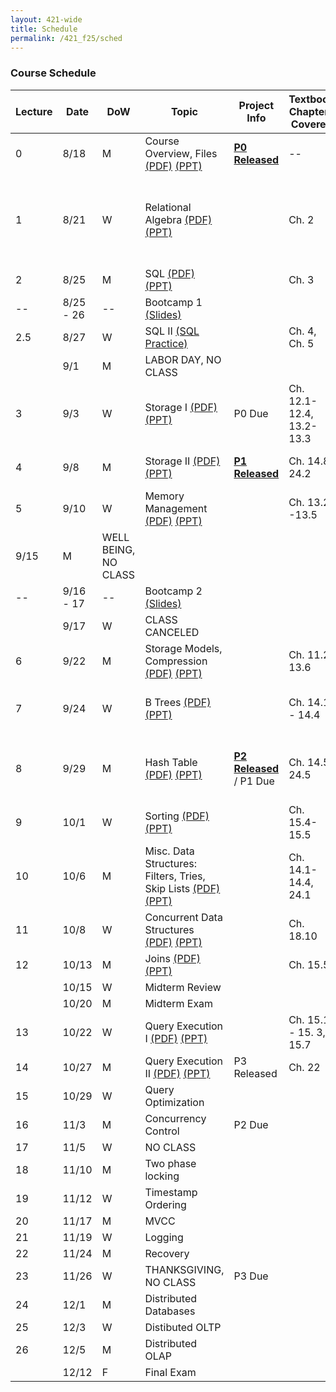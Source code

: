 ```yaml
---
layout: 421-wide
title: Schedule
permalink: /421_f25/sched
---
```

### Course Schedule

| Lecture | Date  | DoW | Topic                               |                         Project Info              | Textbook Chapters Covered | Misc. Readings             |
|---------|-------|-----|-------------------------------------|---------------------------------------------------|---------------------------|-----------------------------|
|       0 |  8/18 | M   | Course Overview, Files [(PDF)](./lectures/L0.pdf) [(PPT)](./lectures/L0.pptx)             | **[P0 Released](./p0)** | -- | [OSTEP: HDDs](https://pages.cs.wisc.edu/~remzi/OSTEP/file-disks.pdf) |
|       1 |  8/21 | W   | Relational Algebra [(PDF)](./lectures/L1.pdf) [(PPT)](./lectures/L1.pptx)                |                         | Ch. 2| [OSTEP: Files](https://pages.cs.wisc.edu/~remzi/OSTEP/file-intro.pdf), [OSTEP: File Systems](https://pages.cs.wisc.edu/~remzi/OSTEP/file-implementation.pdf), [CACM: 50 Years of Databases](https://cacm.acm.org/research/50-years-of-queries/) |
|       2 |  8/25 | M   | SQL [(PDF)](./lectures/L2.pdf) [(PPT)](./lectures/L2.pptx)                               |                         | Ch. 3| [XKCD](https://xkcd.com/327/)|
|     -- |  8/25 - 26 | --   | Bootcamp 1 [(Slides)](./lectures/bootcamp_1.pdf)             |                         |              ||
|     2.5 |  8/27 | W   | SQL II [(SQL Practice)](./lectures/sql)                       |                         | Ch. 4, Ch. 5 ||
|         |   9/1 | M   | LABOR DAY, NO CLASS                                           |                         |||
|       3 |   9/3 | W   | Storage I [(PDF)](./lectures/L3.pdf) [(PPT)](./lectures/L3.pptx)                | P0 Due                  |Ch. 12.1-12.4, 13.2-13.3| [postgres docs](https://www.postgresql.org/docs/current/storage-page-layout.html)|
|       4 |   9/8 | M   | Storage II [(PDF)](./lectures/L4.pdf)  [(PPT)](./lectures/L4.pptx)             | **[P1 Released](./p1)** |Ch. 14.8, 24.2|[The original LSM tree paper](https://www.cs.umb.edu/~poneil/lsmtree.pdf)|
|       5 |  9/10 | W   | Memory Management [(PDF)](./lectures/L5.pdf)  [(PPT)](./lectures/L5.pptx)       |                         |Ch. 13.2 -13.5||
|  9/15   | M     | WELL BEING, NO CLASS                                      |                                   |||
|  --     |  9/16 - 17 | --   | Bootcamp 2 [(Slides)](./lectures/bootcamp_2.pptx) |                               |||
|         |  9/17 | W   | CLASS CANCELED                                                |                         |||
|       6 |  9/22 | M   | Storage Models, Compression [(PDF)](./lectures/L6.pdf)  [(PPT)](./lectures/L6.pptx)  |  | Ch. 11.2, 13.6 ||
|       7 |  9/24 | W   | B Trees [(PDF)](./lectures/L7.pdf)  [(PPT)](./lectures/L7.pptx)                      |  | Ch. 14.1 - 14.4 | [Index, A History of the](https://wwnorton.com/books/9781324002543); [B-Tree Techniques](https://www.nowpublishers.com/article/Details/DBS-028)|
|       8 |  9/29 | M   | Hash Table  [(PDF)](./lectures/L8.pdf)  [(PPT)](./lectures/L8.pptx)                  | **[P2 Released](./p2)** / P1 Due | Ch. 14.5, 24.5 |[A gentle intro to analysis of hash table performance](https://www.cs.cmu.edu/~harchol/Probability/chapters/chpt20.pdf) |
|       9 |  10/1 | W   | Sorting   [(PDF)](./lectures/L9.pdf)  [(PPT)](./lectures/L9.pptx)                                                    |                         |Ch. 15.4-15.5| [Parallel sorting (Section 5)](https://www.cs.cmu.edu/~guyb/paralg/paralg/parallel.pdf)|
|      10 |  10/6 | M   | Misc. Data Structures: Filters, Tries, Skip Lists  [(PDF)](./lectures/L10.pdf)  [(PPT)](./lectures/L10.pptx)           |                         |Ch. 14.1-14.4, 24.1 |[PIM Trees](https://arxiv.org/abs/2211.10516)|
|      11 |  10/8 | W   | Concurrent Data Structures   [(PDF)](./lectures/L11.pdf)  [(PPT)](./lectures/L11.pptx)                                 |                         |Ch. 18.10||
|      12 | 10/13 | M   | Joins     [(PDF)](./lectures/L12.pdf)  [(PPT)](./lectures/L12.pptx)                                                    |                         |Ch. 15.5||
|         | 10/15 | W   | Midterm Review                                                |                         |||
|         | 10/20 | M   | Midterm Exam                                                  |                         |||
|      13 | 10/22 | W   | Query Execution I  [(PDF)](./lectures/L13.pdf)  [(PPT)](./lectures/L13.pptx)                                           |                         | Ch. 15.1 - 15. 3, 15.7||
|      14 | 10/27 | M   | Query Execution II  [(PDF)](./lectures/L14.pdf)  [(PPT)](./lectures/L14.pptx)                                          | P3 Released             | Ch. 22 ||
|      15 | 10/29 | W   | Query Optimization                                            |                         |||
|      16 |  11/3 | M   | Concurrency Control                                           | P2 Due                  |||
|      17 |  11/5 | W   |  NO CLASS                                                     |                         |||
|      18 | 11/10 | M   |  Two phase locking                                            |                         |||
|      19 | 11/12 | W   | Timestamp Ordering                                            |                         |||
|      20 | 11/17 | M   | MVCC                                                          |                         |||
|      21 | 11/19 | W   | Logging                                                       |                         |||
|      22 | 11/24 | M   | Recovery                                                      |                         |||
|      23 | 11/26 | W   | THANKSGIVING, NO CLASS                                        |   P3 Due                |||
|      24 |  12/1 | M   | Distributed Databases                                         |                         |||
|      25 |  12/3 | W   | Distibuted OLTP                                               |                         |||
|      26 |  12/5 | M   | Distributed OLAP                                              |                         |||
|         | 12/12 | F   | Final Exam                                                    |                         |||
